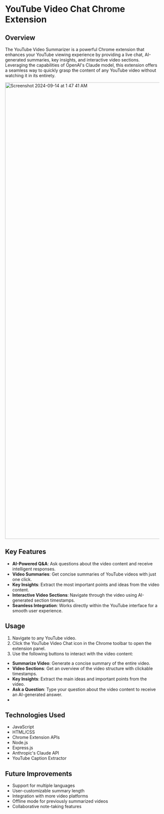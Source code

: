 # YouTube Video Chat Chrome Extension

## Overview
The YouTube Video Summarizer is a powerful Chrome extension that enhances your YouTube viewing experience by providing a live chat, AI-generated summaries, key insights, and interactive video sections. Leveraging the capabilities of OpenAI's Claude model, this extension offers a seamless way to quickly grasp the content of any YouTube video without watching it in its entirety.

<img width="1486" alt="Screenshot 2024-09-14 at 1 47 41 AM" src="https://github.com/user-attachments/assets/9b24e980-cb84-44bf-8bd5-7d9d03675e21">


## Key Features
- **AI-Powered Q&A**: Ask questions about the video content and receive intelligent responses.
- **Video Summaries**: Get concise summaries of YouTube videos with just one click.
- **Key Insights**: Extract the most important points and ideas from the video content.
- **Interactive Video Sections**: Navigate through the video using AI-generated section timestamps.
- **Seamless Integration**: Works directly within the YouTube interface for a smooth user experience.

## Usage
1. Navigate to any YouTube video.
2. Click the YouTube Video Chat icon in the Chrome toolbar to open the extension panel.
3. Use the following buttons to interact with the video content:
  - **Summarize Video**: Generate a concise summary of the entire video.
  - **Video Sections**: Get an overview of the video structure with clickable timestamps.
  - **Key Insights**: Extract the main ideas and important points from the video.
  - **Ask a Question**: Type your question about the video content to receive an AI-generated answer.
  - 
## Technologies Used
- JavaScript
- HTML/CSS
- Chrome Extension APIs
- Node.js
- Express.js
- Anthropic's Claude API
- YouTube Caption Extractor

## Future Improvements
- Support for multiple languages
- User-customizable summary length
- Integration with more video platforms
- Offline mode for previously summarized videos
- Collaborative note-taking features





